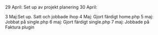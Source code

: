 29 April: Set up av projekt planering
30 April:

3 Maj:Set up. Satt och jobbade ihop 
4 Maj: Gjort färdigt home.php
5 maj: Jobbat på single.php
6 maj: Gjort färdigt single.php
7 maj: Jobbade på Faktura plugin
